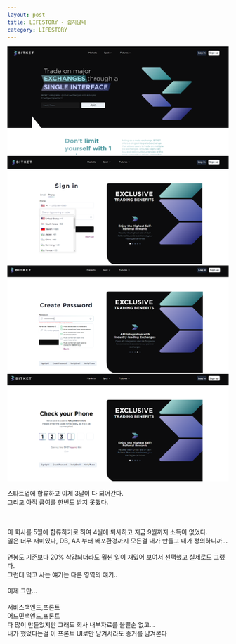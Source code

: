 ```yaml
---
layout: post
title: LIFESTORY - 쉽지않네
category: LIFESTORY
---
```


![scrennsh](/public/img/20240926/20240926_01.png)
![scrennsh](/public/img/20240926/20240926_02.png)
![scrennsh](/public/img/20240926/20240926_03.png)
![scrennsh](/public/img/20240926/20240926_04.png)

스타트업에 합류하고 이제 3달이 다 되어간다.  
그리고 아직 급여를 한번도 받지 못했다.

<br><br>
이 회사를 5월에 합류하기로 하여 4월에 퇴사하고 지금 9월까지 소득이 없었다.  
일은 너무 재미있다, DB, AA 부터 배포환경까지 모든걸 내가 만들고 내가 정의하니까...
<br><br>
연봉도 기존보다 20% 삭감되더라도 훨씬 일이 재밌어 보여서 선택했고 실제로도 그랬다.  
그런데 먹고 사는 얘기는 다른 영역의 얘기..
<br><br>
이제 그만...
<br><br>
서비스백엔드,프론트  
어드민백엔드,프론트  
다 많이 만들었지만 그래도 회사 내부자료를 올릴순 없고...  
내가 했었다는걸 이 프론트 UI로만 남겨서라도 증거를 남겨본다
